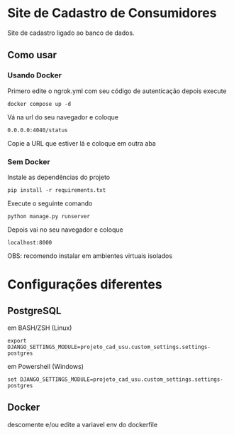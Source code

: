 # Site de Cadastro de Consumidores
Site de cadastro ligado ao banco de dados.


## Como usar
### Usando Docker

Primero edite o ngrok.yml com seu código de autenticação depois execute
```
docker compose up -d
```
Vá na url do seu navegador e coloque
```
0.0.0.0:4040/status
```
Copie a URL que estiver lá e coloque em outra aba

### Sem Docker
Instale as dependências do projeto
```
pip install -r requirements.txt
```
Execute o seguinte comando
```
python manage.py runserver
```
Depois vai no seu navegador e coloque
```
localhost:8000
```
OBS: recomendo instalar em ambientes virtuais isolados
# Configurações diferentes
## PostgreSQL
em BASH/ZSH (Linux)
```
export DJANGO_SETTINGS_MODULE=projeto_cad_usu.custom_settings.settings-postgres
```
em Powershell (Windows)
```
set DJANGO_SETTINGS_MODULE=projeto_cad_usu.custom_settings.settings-postgres
```
## Docker
descomente e/ou edite a variavel env do dockerfile
